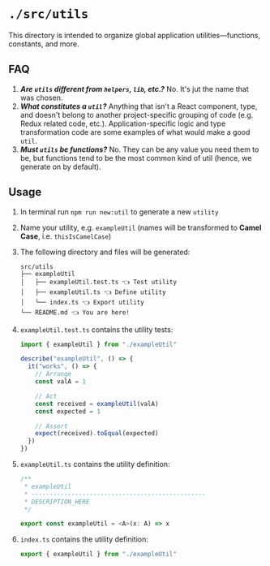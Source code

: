 # `./src/utils`

This directory is intended to organize global application utilities—functions, constants, and more.

## FAQ

1. _**Are `utils` different from `helpers`, `lib`, etc.?**_ No. It's jut the name that was chosen.
2. _**What constitutes a `util`?**_ Anything that isn't a React component, type, and doesn't belong to another project-specific grouping of code (e.g. Redux related code, etc.). Application-specific logic and type transformation code are some examples of what would make a good `util`.
3. _**Must `utils` be functions?**_ No. They can be any value you need them to be, but functions tend to be the most common kind of util (hence, we generate on by default).

## Usage

1. In terminal run `npm run new:util` to generate a new `utility`
2. Name your utility, e.g. `exampleUtil` (names will be transformed to **Camel Case**, i.e. `thisIsCamelCase`)
3. The following directory and files will be generated:
   ```
   src/utils
   ├── exampleUtil
   │   ├── exampleUtil.test.ts 👈 Test utility
   │   ├── exampleUtil.ts 👈 Define utility
   │   └── index.ts 👈 Export utility
   └── README.md 👈 You are here!
   ```

4. `exampleUtil.test.ts` contains the utility tests:

   ```ts
   import { exampleUtil } from "./exampleUtil"

   describe("exampleUtil", () => {
     it("works", () => {
       // Arrange
       const valA = 1

       // Act
       const received = exampleUtil(valA)
       const expected = 1

       // Assert
       expect(received).toEqual(expected)
     })
   })
   ```

5. `exampleUtil.ts` contains the utility definition:

   ```ts
   /**
    * exampleUtil
    * ------------------------------------------------
    * DESCRIPTION_HERE
    */

   export const exampleUtil = <A>(x: A) => x
   ```

6. `index.ts` contains the utility definition:

   ```ts
   export { exampleUtil } from "./exampleUtil"
   ```
